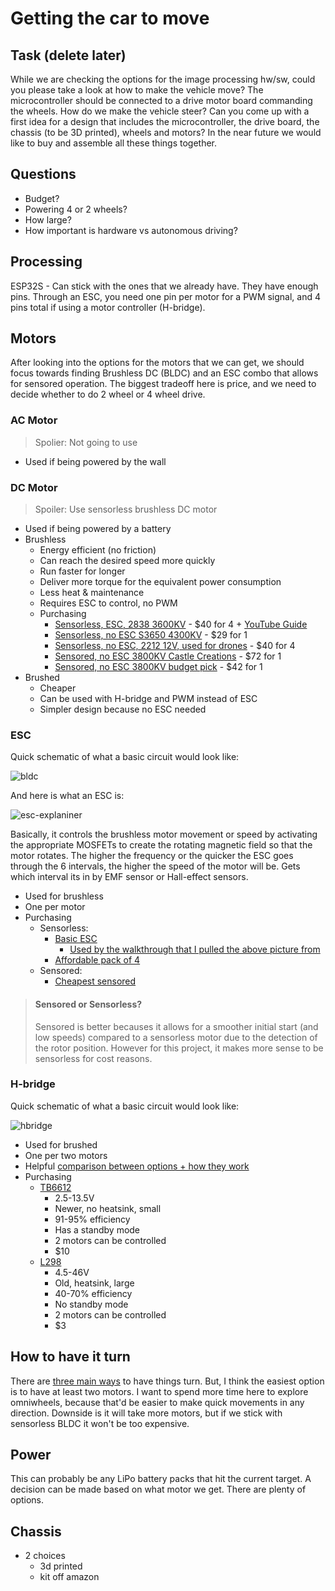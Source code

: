 # Getting the car to move

## Task (delete later)
While we are checking the options for the image processing hw/sw, could you please take a look at how to make the vehicle move? The microcontroller should be connected to a drive motor board commanding the wheels. How do we make the vehicle steer?  Can you come up with a first idea for a design that includes the microcontroller, the drive board, the chassis (to be 3D printed), wheels and motors? In the near future we would like to buy and assemble all these things together. 

## Questions
* Budget?
* Powering 4 or 2 wheels?
* How large?
* How important is hardware vs autonomous driving? 

## Processing
ESP32S - Can stick with the ones that we already have. They have enough pins. Through an ESC, you need one pin per motor for a PWM signal, and 4 pins total if using a motor controller (H-bridge). 

## Motors
After looking into the options for the motors that we can get, we should focus towards finding Brushless DC (BLDC) and an ESC combo that allows for sensored operation. The biggest tradeoff here is price, and we need to decide whether to do 2 wheel or 4 wheel drive. 
### AC Motor
> Spolier: Not going to use
* Used if being powered by the wall

### DC Motor
> Spoiler: Use sensorless brushless DC motor
* Used if being powered by a battery
* Brushless
    * Energy efficient (no friction)
    * Can reach the desired speed more quickly 
    * Run faster for longer
    * Deliver more torque for the equivalent power consumption
    * Less heat & maintenance
    * Requires ESC to control, no PWM
    * Purchasing
        * [Sensorless, ESC, 2838 3600KV](https://www.amazon.com/GoolRC-Sensorless-Brushless-Electronic-Controller/dp/B083QF6Y8L) - $40 for 4 + [YouTube Guide](https://www.youtube.com/watch?v=-EjVWE8KvKE)
        * [Sensorless, no ESC S3650 4300KV](https://www.amazon.com/GoolRC-S3650-4300KV-Sensorless-Brushless/dp/B07BGWRFGX#customerReviews) - $29 for 1
        * [Sensorless, no ESC, 2212 12V, used for drones](https://www.amazon.com/Readytosky-Brushless-Motors-Phantom-Quadcopter/dp/B075DD16LK?psc=1#customerReviews) - $40 for 4
        * [Sensored, no ESC 3800KV Castle Creations](https://www.amazon.com/Motor-4-Pole-SENSORED-BRUSHLESS-1406-3800KV/dp/B0734DYWHR?ufe=app_do%3Aamzn1.fos.304cacc1-b508-45fb-a37f-a2c47c48c32f) - $72 for 1
        * [Sensored, no ESC 3800KV budget pick](https://www.amazon.com/Rocket-HI-Torque-Brushless-3800KV-Competition/dp/B083BTWJZP ) - $42 for 1
* Brushed
    * Cheaper
    * Can be used with H-bridge and PWM instead of ESC
    * Simpler design because no ESC needed

### ESC 
Quick schematic of what a basic circuit would look like: 

![bldc](https://howtomechatronics.com/wp-content/uploads/2019/02/Arduino-BLDC-Motor-Control-Circuit-Diagram-Schematic.png)

And here is what an ESC is: 

![esc-explaniner](https://howtomechatronics.com/wp-content/uploads/2019/02/How-does-an-ESC-Work-Electronic-Speed-Controller.png?ezimgfmt=ng:webp/ngcb2)

Basically, it controls the brushless motor movement or speed by activating the appropriate MOSFETs to create the rotating magnetic field so that the motor rotates. The higher the frequency or the quicker the ESC goes through the 6 intervals, the higher the speed of the motor will be. Gets which interval its in by EMF sensor or Hall-effect sensors. 

* Used for brushless
* One per motor
* Purchasing
    * Sensorless:
        * [Basic ESC](https://www.amazon.com/RC-Brushless-Electric-Controller-bullet/dp/B071GRSFBD?linkId=e1a4f6875272396432e2554f55ee0113&language=en_US)
            * [Used by the walkthrough that I pulled the above picture from](https://howtomechatronics.com/tutorials/arduino/arduino-brushless-motor-control-tutorial-esc-bldc/#comments)
        * [Affordable pack of 4](https://www.amazon.com/Readytosky-Electronic-Controller-Helicopter-Quadcopter/dp/B09G5WFXSV?psc=1)
    * Sensored:
        * [Cheapest sensored](https://www.amazon.com/HOBBYWING-QUICRUN-10BL120-SENSORED-Touring/dp/B0765Q2SVS#customerReviews)

> #### Sensored or Sensorless?
> Sensored is better becauses it allows for a smoother initial start (and low speeds) compared to a sensorless motor due to the detection of the rotor position. However for this project, it makes more sense to be sensorless for cost reasons. 



### H-bridge
Quick schematic of what a basic circuit would look like: 

![hbridge](https://i0.wp.com/dronebotworkshop.com/wp-content/uploads/2019/12/TB6612FNG-Arduino-Hookup.jpeg)

* Used for brushed
* One per two motors
* Helpful [comparison between options + how they work](https://dronebotworkshop.com/tb6612fng-h-bridge/)
* Purchasing
    * [TB6612](https://www.amazon.com/Adafruit-TB6612-Stepper-Driver-Breakout/dp/B00VY32VU4)
        * 2.5-13.5V
        * Newer, no heatsink, small
        * 91-95% efficiency
        * Has a standby mode
        * 2 motors can be controlled
        * $10
    * [L298](https://www.amazon.com/HiLetgo-Controller-Stepper-H-Bridge-Mega2560/dp/B07BK1QL5T?pd_rd_r=f8f3dfb8-ee6c-4da1-8c81-6589bbffd8c9&psc=1)
        * 4.5-46V
        * Old, heatsink, large
        * 40-70% efficiency
        * No standby mode
        * 2 motors can be controlled
        * $3

## How to have it turn
There are [three main ways](https://www.embeddedrelated.com/showarticle/906.php) to have things turn. But, I think the easiest option is to have at least two motors. I want to spend more time here to explore omniwheels, because that'd be easier to make quick movements in any direction. Downside is it will take more motors, but if we stick with sensorless BLDC it won't be too expensive.  

## Power
This can probably be any LiPo battery packs that hit the current target. A decision can be made based on what motor we get. There are plenty of options. 

## Chassis
* 2 choices 
    * 3d printed
    * kit off amazon

